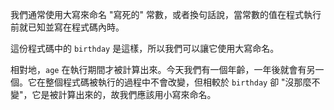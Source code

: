 我們通常使用大寫來命名 "寫死的" 常數，或者換句話說，當常數的值在程式執行前就已知並寫在程式碼內時。

這份程式碼中的 `birthday` 是這樣，所以我們可以讓它使用大寫命名。

相對地，`age` 在執行期間才被計算出來。今天我們有一個年齡，一年後就會有另一個。它在整個程式碼被執行的過程中不會改變，但相較於 `birthday` 卻 "沒那麼不變"，它是被計算出來的，故我們應該用小寫來命名。

